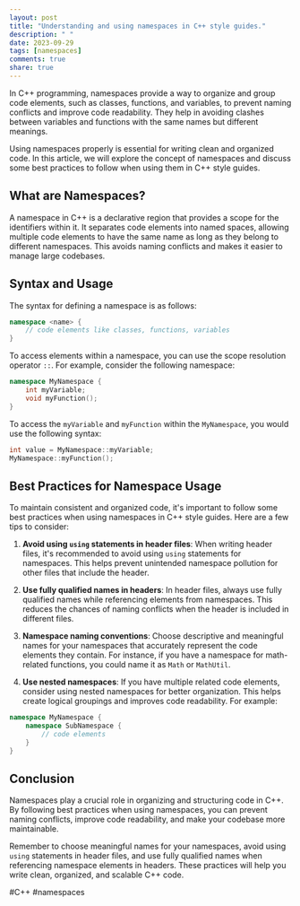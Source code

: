 ```yaml
---
layout: post
title: "Understanding and using namespaces in C++ style guides."
description: " "
date: 2023-09-29
tags: [namespaces]
comments: true
share: true
---
```


In C++ programming, namespaces provide a way to organize and group code elements, such as classes, functions, and variables, to prevent naming conflicts and improve code readability. They help in avoiding clashes between variables and functions with the same names but different meanings. 

Using namespaces properly is essential for writing clean and organized code. In this article, we will explore the concept of namespaces and discuss some best practices to follow when using them in C++ style guides.

## What are Namespaces?

A namespace in C++ is a declarative region that provides a scope for the identifiers within it. It separates code elements into named spaces, allowing multiple code elements to have the same name as long as they belong to different namespaces. This avoids naming conflicts and makes it easier to manage large codebases.

## Syntax and Usage

The syntax for defining a namespace is as follows:

```cpp
namespace <name> {
    // code elements like classes, functions, variables
}
```

To access elements within a namespace, you can use the scope resolution operator `::`. For example, consider the following namespace:

```cpp
namespace MyNamespace {
    int myVariable;
    void myFunction();
}
```

To access the `myVariable` and `myFunction` within the `MyNamespace`, you would use the following syntax:

```cpp
int value = MyNamespace::myVariable;
MyNamespace::myFunction();
```

## Best Practices for Namespace Usage

To maintain consistent and organized code, it's important to follow some best practices when using namespaces in C++ style guides. Here are a few tips to consider:

1. **Avoid using `using` statements in header files**: When writing header files, it's recommended to avoid using `using` statements for namespaces. This helps prevent unintended namespace pollution for other files that include the header.

2. **Use fully qualified names in headers**: In header files, always use fully qualified names while referencing elements from namespaces. This reduces the chances of naming conflicts when the header is included in different files.

3. **Namespace naming conventions**: Choose descriptive and meaningful names for your namespaces that accurately represent the code elements they contain. For instance, if you have a namespace for math-related functions, you could name it as `Math` or `MathUtil`.

4. **Use nested namespaces**: If you have multiple related code elements, consider using nested namespaces for better organization. This helps create logical groupings and improves code readability. For example:

```cpp
namespace MyNamespace {
    namespace SubNamespace {
        // code elements
    }
}
```

## Conclusion

Namespaces play a crucial role in organizing and structuring code in C++. By following best practices when using namespaces, you can prevent naming conflicts, improve code readability, and make your codebase more maintainable.

Remember to choose meaningful names for your namespaces, avoid using `using` statements in header files, and use fully qualified names when referencing namespace elements in headers. These practices will help you write clean, organized, and scalable C++ code.

#C++ #namespaces